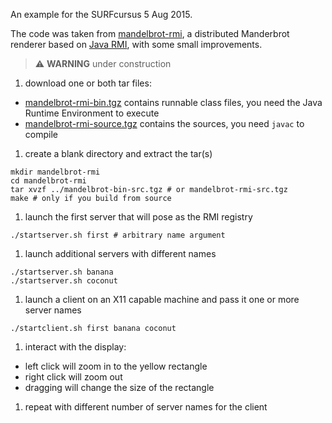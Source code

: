 An example for the SURFcursus 5 Aug 2015.

The code was taken from [mandelbrot-rmi](https://code.google.com/p/mandelbrot-rmi/), a distributed Manderbrot renderer based on [Java RMI](https://en.wikipedia.org/wiki/Java_remote_method_invocation), with some small improvements.

> :warning: **WARNING** under construction

1. download one or both tar files: 
  - [mandelbrot-rmi-bin.tgz](https://doc.hpccloud.surfsara.nl/oortdoc/docs/uploads/6a3632b55bf4ae6dc0295fdd1dd24e8e/mandelbrot-rmi-bin.tgz) contains runnable class files, you need the Java Runtime Environment to execute
  - [mandelbrot-rmi-source.tgz](https://doc.hpccloud.surfsara.nl/oortdoc/docs/uploads/58698ba30beb2ca5a329915afe8b748e/mandelbrot-rmi-source.tgz) contains the sources, you need `javac` to compile
1. create a blank directory and extract the tar(s)
```
mkdir mandelbrot-rmi
cd mandelbrot-rmi
tar xvzf ../mandelbrot-bin-src.tgz # or mandelbrot-rmi-src.tgz
make # only if you build from source
```
1. launch the first server that will pose as the RMI registry
```
./startserver.sh first # arbitrary name argument
```
1. launch additional servers with different names
```
./startserver.sh banana
./startserver.sh coconut
```
1. launch a client on an X11 capable machine and pass it one or more server names
```
./startclient.sh first banana coconut
```
1. interact with the display:
  - left click will zoom in to the yellow rectangle
  - right click will zoom out
  - dragging will change the size of the rectangle
1. repeat with different number of server names for the client

